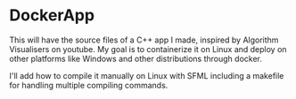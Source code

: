 # DockerApp
This will have the source files of a C++ app I made, inspired by Algorithm Visualisers on youtube.
My goal is to containerize it on Linux and deploy on other platforms like Windows and other distributions through docker. 

I'll add how to compile it manually on Linux with SFML including a makefile for handling multiple compiling commands.
